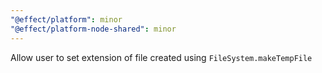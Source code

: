 ```yaml
---
"@effect/platform": minor
"@effect/platform-node-shared": minor
---
```


Allow user to set extension of file created using `FileSystem.makeTempFile`

